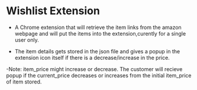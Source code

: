 # Wishlist Extension

- A Chrome extension that will retrieve the item links from the amazon webpage and will put the items into the extension,curently for a single user only.

- The item details gets stored in the json file and gives a popup in the extension icon itself if there is a decrease/increase in the price.

-Note: item_price might increase or decrease. The customer will recieve popup if the current_price decreases or increases from the initial item_price of item stored.


